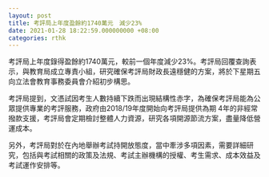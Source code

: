 ```yaml
---
layout: post
title: 考評局上年度盈餘約1740萬元　減少23%
date: 2021-01-28 18:22:59.000000000 +08:00
categories: rthk
---
```


考評局上年度錄得盈餘約1740萬元，較前一個年度減少23%。考評局回覆查詢表示，與教育局成立專責小組，研究確保考評局財政長遠穩健的方案，將於下星期五向立法會教育事務委員會介紹初步構思。 

考評局提到，文憑試因考生人數持續下跌而出現結構性赤字，為確保考評局能為公眾提供專業的考評服務，政府由2018/19年度開始向考評局提供為期 4年的非經常撥款支援，考評局會定期檢討整體人力資源，研究各項開源節流方案，盡量降低營運成本。

另外，考評局對於在內地舉辦考試持開放態度，當中牽涉多項因素，需要詳細研究，包括與考試相關的政策及法規、考試主辦機構的授權、考生需求、成本效益及考試運作安排等。
